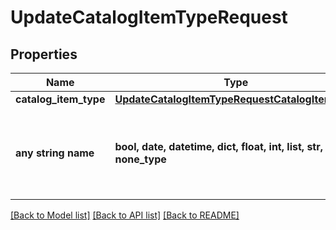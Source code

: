 # UpdateCatalogItemTypeRequest


## Properties
Name | Type | Description | Notes
------------ | ------------- | ------------- | -------------
**catalog_item_type** | [**UpdateCatalogItemTypeRequestCatalogItemType**](UpdateCatalogItemTypeRequestCatalogItemType.md) |  | [optional] 
**any string name** | **bool, date, datetime, dict, float, int, list, str, none_type** | any string name can be used but the value must be the correct type | [optional]

[[Back to Model list]](../README.md#documentation-for-models) [[Back to API list]](../README.md#documentation-for-api-endpoints) [[Back to README]](../README.md)


